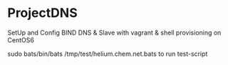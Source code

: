 ProjectDNS
==========

SetUp and Config BIND DNS &amp; Slave with vagrant &amp; shell provisioning on CentOS6

sudo bats/bin/bats /tmp/test/helium.chem.net.bats     to run test-script
